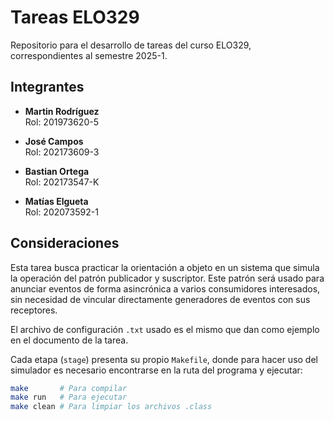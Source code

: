 # Tareas ELO329

Repositorio para el desarrollo de tareas del curso ELO329, correspondientes al semestre 2025-1.

## Integrantes

- **Martin Rodríguez**  
  Rol: 201973620-5

- **José Campos**  
  Rol: 202173609-3

- **Bastian Ortega**  
  Rol: 202173547-K

- **Matías Elgueta**  
  Rol: 202073592-1

## Consideraciones

Esta tarea busca practicar la orientación a objeto en un sistema que simula la operación del patrón
publicador y suscriptor. Este patrón será usado para anunciar eventos de forma asincrónica a varios
consumidores interesados, sin necesidad de vincular directamente generadores de eventos con sus
receptores.

El archivo de configuración `.txt` usado es el mismo que dan como ejemplo en el documento de la tarea.

Cada etapa (`stage`) presenta su propio `Makefile`, donde para hacer uso del simulador es necesario encontrarse en la ruta del programa y ejecutar:

```bash
make       # Para compilar
make run   # Para ejecutar
make clean # Para limpiar los archivos .class

